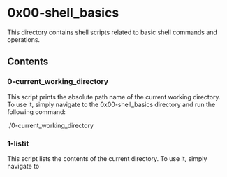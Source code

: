 # 0x00-shell_basics

This directory contains shell scripts related to basic shell commands and operations.

## Contents

### 0-current_working_directory

This script prints the absolute path name of the current working directory. To use it, simply navigate to the 0x00-shell_basics directory and run the following command:

./0-current_working_directory
### 1-listit

This script lists the contents of the current directory. To use it, simply navigate to

